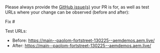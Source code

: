 Please always provide the [GitHub issue(s)](../issues) your PR is for, as well as test URLs where your change can be observed (before and after):

Fix #<gh-issue-id>

Test URLs:
- Before: https://main--paolom-fortstreet-130225--aemdemos.aem.live/
- After: https://main--paolom-fortstreet-130225--aemdemos.aem.live/
